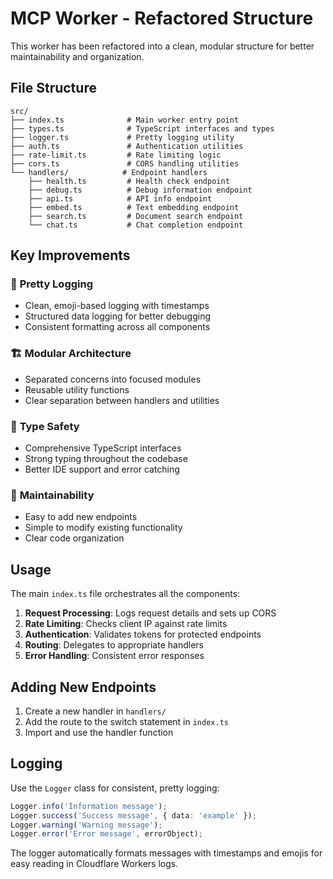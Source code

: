 # MCP Worker - Refactored Structure

This worker has been refactored into a clean, modular structure for better maintainability and organization.

## File Structure

```
src/
├── index.ts              # Main worker entry point
├── types.ts              # TypeScript interfaces and types
├── logger.ts             # Pretty logging utility
├── auth.ts               # Authentication utilities
├── rate-limit.ts         # Rate limiting logic
├── cors.ts               # CORS handling utilities
└── handlers/            # Endpoint handlers
    ├── health.ts         # Health check endpoint
    ├── debug.ts          # Debug information endpoint
    ├── api.ts            # API info endpoint
    ├── embed.ts          # Text embedding endpoint
    ├── search.ts         # Document search endpoint
    └── chat.ts           # Chat completion endpoint
```

## Key Improvements

### 🎨 **Pretty Logging**
- Clean, emoji-based logging with timestamps
- Structured data logging for better debugging
- Consistent formatting across all components

### 🏗️ **Modular Architecture**
- Separated concerns into focused modules
- Reusable utility functions
- Clear separation between handlers and utilities

### 🔧 **Type Safety**
- Comprehensive TypeScript interfaces
- Strong typing throughout the codebase
- Better IDE support and error catching

### 🚀 **Maintainability**
- Easy to add new endpoints
- Simple to modify existing functionality
- Clear code organization

## Usage

The main `index.ts` file orchestrates all the components:

1. **Request Processing**: Logs request details and sets up CORS
2. **Rate Limiting**: Checks client IP against rate limits
3. **Authentication**: Validates tokens for protected endpoints
4. **Routing**: Delegates to appropriate handlers
5. **Error Handling**: Consistent error responses

## Adding New Endpoints

1. Create a new handler in `handlers/`
2. Add the route to the switch statement in `index.ts`
3. Import and use the handler function

## Logging

Use the `Logger` class for consistent, pretty logging:

```typescript
Logger.info('Information message');
Logger.success('Success message', { data: 'example' });
Logger.warning('Warning message');
Logger.error('Error message', errorObject);
```

The logger automatically formats messages with timestamps and emojis for easy reading in Cloudflare Workers logs.
